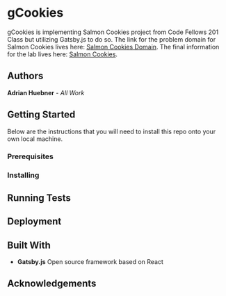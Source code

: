 # gCookies

gCookies is implementing Salmon Cookies project from Code Fellows 201 Class but utilizing Gatsby.js to do so. The link for the problem domain for Salmon Cookies lives here: [Salmon Cookies Domain](https://codefellows.github.io/code-201-guide/curriculum/class-06/lab/). The final information for the lab lives here: [Salmon Cookies](https://codefellows.github.io/code-201-guide/curriculum/class-09/lab/).

## Authors

**Adrian Huebner** - *All Work*

## Getting Started  

Below are the instructions that you will need to install this repo onto your own local machine.

### Prerequisites

### Installing

## Running Tests

## Deployment

## Built With

- **Gatsby.js** Open source framework based on React

## Acknowledgements
